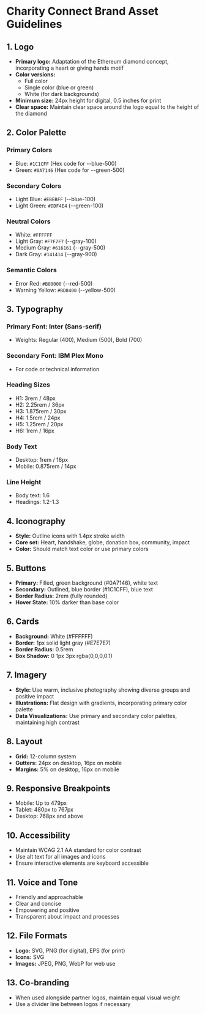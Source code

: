 # Charity Connect Brand Asset Guidelines

## 1. Logo
- **Primary logo:** Adaptation of the Ethereum diamond concept, incorporating a heart or giving hands motif
- **Color versions:** 
  - Full color
  - Single color (blue or green)
  - White (for dark backgrounds)
- **Minimum size:** 24px height for digital, 0.5 inches for print
- **Clear space:** Maintain clear space around the logo equal to the height of the diamond

## 2. Color Palette
### Primary Colors
- Blue: `#1C1CFF` (Hex code for --blue-500)
- Green: `#0A7146` (Hex code for --green-500)

### Secondary Colors
- Light Blue: `#EBEBFF` (--blue-100)
- Light Green: `#DDF4E4` (--green-100)

### Neutral Colors
- White: `#FFFFFF`
- Light Gray: `#F7F7F7` (--gray-100)
- Medium Gray: `#616161` (--gray-500)
- Dark Gray: `#141414` (--gray-900)

### Semantic Colors
- Error Red: `#B80000` (--red-500)
- Warning Yellow: `#BD8400` (--yellow-500)

## 3. Typography
### Primary Font: Inter (Sans-serif)
- Weights: Regular (400), Medium (500), Bold (700)

### Secondary Font: IBM Plex Mono
- For code or technical information

### Heading Sizes
- H1: 3rem / 48px
- H2: 2.25rem / 36px
- H3: 1.875rem / 30px
- H4: 1.5rem / 24px
- H5: 1.25rem / 20px
- H6: 1rem / 16px

### Body Text
- Desktop: 1rem / 16px
- Mobile: 0.875rem / 14px

### Line Height
- Body text: 1.6
- Headings: 1.2-1.3

## 4. Iconography
- **Style:** Outline icons with 1.4px stroke width
- **Core set:** Heart, handshake, globe, donation box, community, impact
- **Color:** Should match text color or use primary colors

## 5. Buttons
- **Primary:** Filled, green background (#0A7146), white text
- **Secondary:** Outlined, blue border (#1C1CFF), blue text
- **Border Radius:** 2rem (fully rounded)
- **Hover State:** 10% darker than base color

## 6. Cards
- **Background:** White (#FFFFFF)
- **Border:** 1px solid light gray (#E7E7E7)
- **Border Radius:** 0.5rem
- **Box Shadow:** 0 1px 3px rgba(0,0,0,0.1)

## 7. Imagery
- **Style:** Use warm, inclusive photography showing diverse groups and positive impact
- **Illustrations:** Flat design with gradients, incorporating primary color palette
- **Data Visualizations:** Use primary and secondary color palettes, maintaining high contrast

## 8. Layout
- **Grid:** 12-column system
- **Gutters:** 24px on desktop, 16px on mobile
- **Margins:** 5% on desktop, 16px on mobile

## 9. Responsive Breakpoints
- Mobile: Up to 479px
- Tablet: 480px to 767px
- Desktop: 768px and above

## 10. Accessibility
- Maintain WCAG 2.1 AA standard for color contrast
- Use alt text for all images and icons
- Ensure interactive elements are keyboard accessible

## 11. Voice and Tone
- Friendly and approachable
- Clear and concise
- Empowering and positive
- Transparent about impact and processes

## 12. File Formats
- **Logo:** SVG, PNG (for digital), EPS (for print)
- **Icons:** SVG
- **Images:** JPEG, PNG, WebP for web use

## 13. Co-branding
- When used alongside partner logos, maintain equal visual weight
- Use a divider line between logos if necessary
